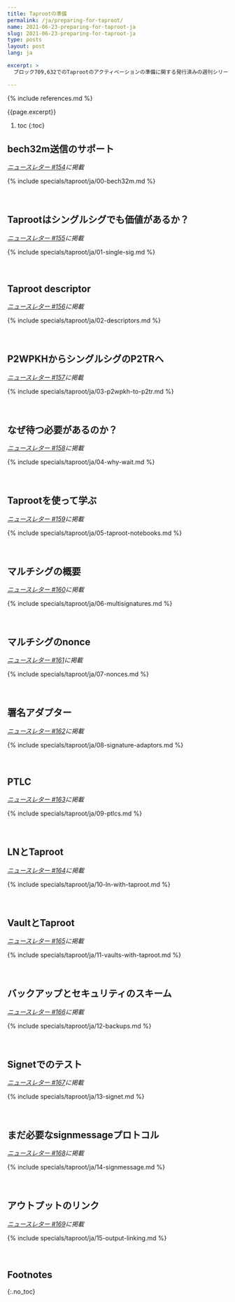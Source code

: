 ```yaml
---
title: Taprootの準備
permalink: /ja/preparing-for-taproot/
name: 2021-06-23-preparing-for-taproot-ja
slug: 2021-06-23-preparing-for-taproot-ja
type: posts
layout: post
lang: ja

excerpt: >
  ブロック709,632でのTaprootのアクティベーションの準備に関する発行済みの週刊シリーズのすべてのコピー。

---
```

<style>
/* put a little extra space between the H2s to maybe help
 * readers understand each of these was originally published independently
 * of the others */
h2:not(:first-of-type) { margin-top: 3em; }
</style>

{% include references.md %}

{{page.excerpt}}

1. toc
{:toc}

## bech32m送信のサポート

*[ニュースレター #154](/ja/newsletters/2021/06/23/#taprootの準備-1-bech32m送信のサポート)に掲載*

{% include specials/taproot/ja/00-bech32m.md %}

## Taprootはシングルシグでも価値があるか？

*[ニュースレター #155](/ja/newsletters/2021/06/30/#taprootの準備-2-taprootはシングルシグでも価値があるか)に掲載*

{% include specials/taproot/ja/01-single-sig.md %}

## Taproot descriptor

*[ニュースレター #156](/ja/newsletters/2021/07/07/#taprootの準備-3-taproot-descriptor)に掲載*

{% include specials/taproot/ja/02-descriptors.md %}

## P2WPKHからシングルシグのP2TRへ

*[ニュースレター #157](/ja/newsletters/2021/07/14/#taprootの準備-4-p2wpkhからシングルシグのp2trへ)に掲載*

{% include specials/taproot/ja/03-p2wpkh-to-p2tr.md %}

## なぜ待つ必要があるのか？

*[ニュースレター #158](/ja/newsletters/2021/07/21/#taprootの準備-5-なぜ待つ必要があるのか)に掲載*

{% include specials/taproot/ja/04-why-wait.md %}

## Taprootを使って学ぶ

*[ニュースレター #159](/ja/newsletters/2021/07/28/#taprootの準備-6-taprootを使って学ぶ)に掲載*

{% include specials/taproot/ja/05-taproot-notebooks.md %}

## マルチシグの概要

*[ニュースレター #160](/ja/newsletters/2021/08/04/#taprootの準備-7-マルチシグ)に掲載*

{% include specials/taproot/ja/06-multisignatures.md %}

## マルチシグのnonce

*[ニュースレター #161](/ja/newsletters/2021/08/11/#taprootの準備-8-マルチシグのnonce)に掲載*

{% include specials/taproot/ja/07-nonces.md %}

## 署名アダプター

*[ニュースレター #162](/ja/newsletters/2021/08/18/#taprootの準備-9-署名アダプター)に掲載*

{% include specials/taproot/ja/08-signature-adaptors.md %}

## PTLC

*[ニュースレター #163](/ja/newsletters/2021/08/25/#taprootの準備-10-ptlc)に掲載*

{% include specials/taproot/ja/09-ptlcs.md %}

## LNとTaproot

*[ニュースレター #164](/ja/newsletters/2021/09/01/#taprootの準備-11-lnとtaproot)に掲載*

{% include specials/taproot/ja/10-ln-with-taproot.md %}

## VaultとTaproot

*[ニュースレター #165](/ja/newsletters/2021/09/08/#taprootの準備-12-vaultとtaproot)に掲載*

{% include specials/taproot/ja/11-vaults-with-taproot.md %}

## バックアップとセキュリティのスキーム

*[ニュースレター #166](/ja/newsletters/2021/09/15/#taprootの準備-13-バックアップとセキュリティのスキーム)に掲載*

{% include specials/taproot/ja/12-backups.md %}

## Signetでのテスト

*[ニュースレター #167](/ja/newsletters/2021/09/22/#taprootの準備-14-signetでのテスト)に掲載*

{% include specials/taproot/ja/13-signet.md %}

## まだ必要なsignmessageプロトコル

*[ニュースレター #168](/ja/newsletters/2021/09/29/#taprootの準備-15-まだ必要なsignmessageプロトコル)に掲載*

{% include specials/taproot/ja/14-signmessage.md %}

## アウトプットのリンク

*[ニュースレター #169](/ja/newsletters/2021/10/06/#taprootの準備-16-アウトプットのリンク)に掲載*

{% include specials/taproot/ja/15-output-linking.md %}

## Footnotes
{:.no_toc}